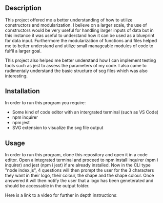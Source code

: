 # <SCG-Logo-Generator>

## Description

This project offered me a better understanding of how to utilize constructors and modularization. I believe on a larger scale, the use of constructors would be very useful for handling larger inputs of data but in this instance it was useful to understand how it can be used as a blueprint for data input. Furthermore the modularization of functions and files helped me to better understand and utilize small manageable modules of code to fulfil a larger goal.

This project also helped me better understand how I can implement testing tools such as jest to assess the parameters of my code. I also came to rudimentaly understand the basic structure of scg files which was also interesting.


## Installation

In order to run this program you require:

- Some kind of code editor with an intergrated terminal (such as VS Code)
- npm inquirer
- npm jest
- SVG extension to visualize the svg file output

## Usage

In order to run this program, clone this repository and open it in a code editor. Open a integrated terminal and proceed to npm install inquirer (npm i inquirer) and jest (npm i jest) if are already installed. Now in the CLI type "node index.js", 4 questions will then prompt the user for the 3 characters they want in their logo, their colour, the shape and the shape colour. Once answered it will then notify the user that a logo has been geneterated and should be accessable in the output folder.

Here is a link to a video for further in depth instructions: 